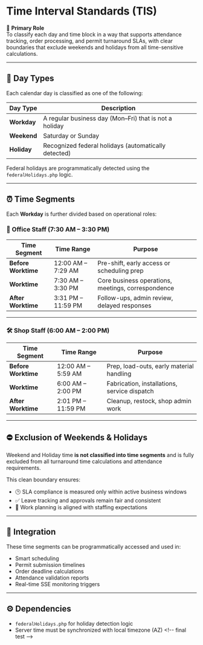 # Time Interval Standards (TIS)

🧭 **Primary Role**  
To classify each day and time block in a way that supports attendance tracking, order processing, and permit turnaround SLAs, with clear boundaries that exclude weekends and holidays from all time-sensitive calculations.

---

## 📆 Day Types

Each calendar day is classified as one of the following:

| Day Type | Description |
|----------|-------------|
| **Workday** | A regular business day (Mon–Fri) that is not a holiday |
| **Weekend** | Saturday or Sunday |
| **Holiday** | Recognized federal holidays (automatically detected) |

Federal holidays are programmatically detected using the `federalHolidays.php` logic.

---

## ⏰ Time Segments

Each **Workday** is further divided based on operational roles:

### 🏢 Office Staff (7:30 AM – 3:30 PM)

| Time Segment     | Time Range          | Purpose |
|------------------|---------------------|---------|
| **Before Worktime** | 12:00 AM – 7:29 AM   | Pre-shift, early access or scheduling prep |
| **Worktime**        | 7:30 AM – 3:30 PM   | Core business operations, meetings, correspondence |
| **After Worktime**  | 3:31 PM – 11:59 PM  | Follow-ups, admin review, delayed responses |

---

### 🛠️ Shop Staff (6:00 AM – 2:00 PM)

| Time Segment     | Time Range          | Purpose |
|------------------|---------------------|---------|
| **Before Worktime** | 12:00 AM – 5:59 AM   | Prep, load-outs, early material handling |
| **Worktime**        | 6:00 AM – 2:00 PM   | Fabrication, installations, service dispatch |
| **After Worktime**  | 2:01 PM – 11:59 PM  | Cleanup, restock, shop admin work |

---

## ⛔ Exclusion of Weekends & Holidays

Weekend and Holiday time **is not classified into time segments** and is fully excluded from all turnaround time calculations and attendance requirements.

This clean boundary ensures:
- 🕒 SLA compliance is measured only within active business windows
- ✅ Leave tracking and approvals remain fair and consistent
- 📅 Work planning is aligned with staffing expectations

---

## 🔗 Integration

These time segments can be programmatically accessed and used in:
- Smart scheduling
- Permit submission timelines
- Order deadline calculations
- Attendance validation reports
- Real-time SSE monitoring triggers

---

## ⚙️ Dependencies

- `federalHolidays.php` for holiday detection logic
- Server time must be synchronized with local timezone (AZ)
< ! - -   f i n a l   t e s t   - - >  
 